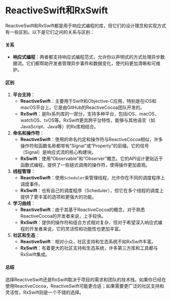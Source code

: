 # ReactiveSwift和RxSwift

ReactiveSwift和RxSwift都是用于响应式编程的库，但它们的设计理念和实现方式有一些区别。以下是它们之间的关系与区别：

#### 关系

* **响应式编程**：两者都支持响应式编程范式，允许你以声明式的方式处理异步数据流。它们都帮助开发者管理异步事件和数据变化，使代码更加清晰和可维护。

#### 区别

1. **平台支持**：
   * **ReactiveSwift**：主要用于Swift和Objective-C应用，特别是在iOS和macOS平台上。它是由GitHub的ReactiveCocoa团队开发的。
   * **RxSwift**：是Rx系列库的一部分，支持多种平台，包括iOS、macOS、watchOS、tvOS等。RxSwift更具跨平台特性，能够与其他语言（如JavaScript、Java等）的Rx库相结合。
2. **命名和操作符**：
   * **ReactiveSwift**：使用的命名约定和操作符与ReactiveCocoa相似，许多操作符和函数名称都带有“Signal”或“Property”的前缀。它的信号（Signal）是响应式流的核心构建块。
   * **RxSwift**：使用“Observable”和“Observer”概念。它的API设计更贴近于函数式编程，提供了一些链式调用的操作符，使得操作更加直观。
3. **线程管理**：
   * **ReactiveSwift**：使用`Scheduler`来管理线程，允许你在不同的调度程序上调度事件。
   * **RxSwift**：也有自己的调度程序（Scheduler），但它在多个线程的调度上提供了更丰富的选项和更强大的功能。
4. **学习曲线**：
   * **ReactiveSwift**：由于其基于ReactiveCocoa的概念，对于熟悉ReactiveCocoa的开发者来说，上手较快。
   * **RxSwift**：提供的操作符和组合方式相对复杂，但对于希望深入响应式编程的开发者来说，它的灵活性和功能性也更加丰富。
5. **社区和生态**：
   * **ReactiveSwift**：相对小众，社区支持和生态系统不如RxSwift丰富。
   * **RxSwift**：有着更大的社区支持和生态系统，许多第三方库和工具都与RxSwift集成。

#### 总结

选择ReactiveSwift还是RxSwift取决于项目的需求和团队的技术栈。如果你已经在使用ReactiveCocoa，ReactiveSwift可能更合适；如果需要更广泛的社区支持和灵活性，RxSwift则是一个不错的选择。
